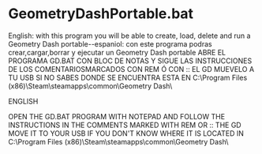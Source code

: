 # GeometryDashPortable.bat
English: with this program you will be able to create, load, delete and run a Geometry Dash portable--espaniol: con este programa podras crear,cargar,borrar y ejecutar un Geometry Dash portable
ABRE EL PROGRAMA GD.BAT CON BLOC DE NOTAS Y SIGUE LAS INSTRUCCIONES DE LOS COMENTARIOSMARCADOS CON REM Ó CON ::
EL GD MUEVELO A TU USB SI NO SABES DONDE SE ENCUENTRA ESTA EN C:\Program Files (x86)\Steam\steamapps\common\Geometry Dash\

ENGLISH 


OPEN THE GD.BAT PROGRAM WITH NOTEPAD AND FOLLOW THE INSTRUCTIONS IN THE COMMENTS MARKED WITH REM OR ::
THE GD MOVE IT TO YOUR USB IF YOU DON'T KNOW WHERE IT IS LOCATED IN C:\Program Files (x86)\Steam\steamapps\common\Geometry Dash\
